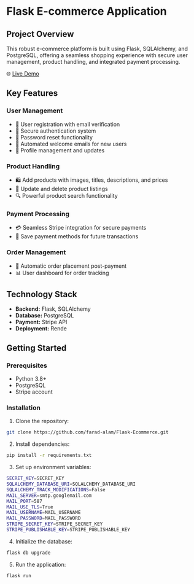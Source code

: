 # Flask E-commerce Application
## Project Overview

This robust e-commerce platform is built using Flask, SQLAlchemy, and PostgreSQL, offering a seamless shopping experience with secure user management, product handling, and integrated payment processing.

🌐 [Live Demo](https://flask-ecommerce-769r.onrender.com/)

## Key Features
### User Management

- 📝 User registration with email verification
- 🔐 Secure authentication system
- 🔑 Password reset functionality
- 📧 Automated welcome emails for new users
- 👤 Profile management and updates


### Product Handling

- 🛍️ Add products with images, titles, descriptions, and prices
- 🔄 Update and delete product listings
- 🔍 Powerful product search functionality


### Payment Processing

- 💳 Seamless Stripe integration for secure payments
- 💾 Save payment methods for future transactions

### Order Management

- 🛒 Automatic order placement post-payment
- 📊 User dashboard for order tracking

## Technology Stack

- **Backend:** Flask, SQLAlchemy
- **Database:** PostgreSQL
- **Payment:** Stripe API
- **Deployment:** Rende


## Getting Started
### Prerequisites

- Python 3.8+
- PostgreSQL
- Stripe account

### Installation

1. Clone the repository:
```bash
git clone https://github.com/farad-alam/Flask-Ecommerce.git
```


2. Install dependencies:
```bash
pip install -r requirements.txt
```


3. Set up environment variables:
```bash
SECRET_KEY=SECRET_KEY
SQLALCHEMY_DATABASE_URI=SQLALCHEMY_DATABASE_URI
SQLALCHEMY_TRACK_MODIFICATIONS=False
MAIL_SERVER=smtp.googlemail.com
MAIL_PORT=587
MAIL_USE_TLS=True
MAIL_USERNAME=MAIL_USERNAME
MAIL_PASSWORD=MAIL_PASSWORD
STRIPE_SECRET_KEY=STRIPE_SECRET_KEY
STRIPE_PUBLISHABLE_KEY=STRIPE_PUBLISHABLE_KEY
```

4. Initialize the database:
```bash
flask db upgrade
```

5. Run the application:
```bash
flask run
```